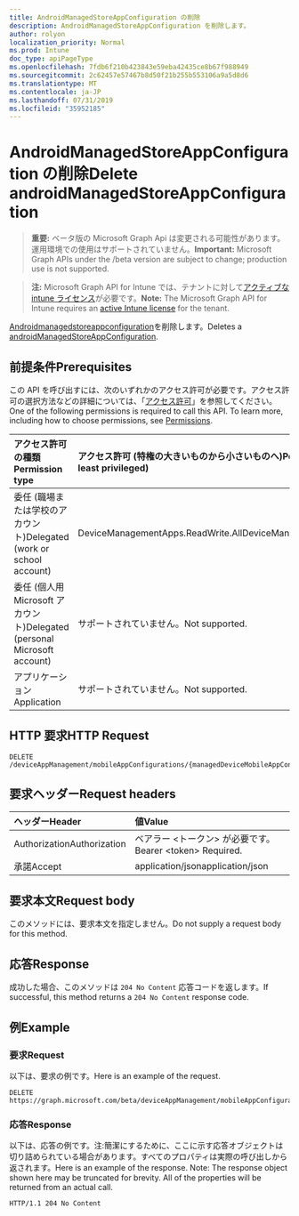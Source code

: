```yaml
---
title: AndroidManagedStoreAppConfiguration の削除
description: AndroidManagedStoreAppConfiguration を削除します。
author: rolyon
localization_priority: Normal
ms.prod: Intune
doc_type: apiPageType
ms.openlocfilehash: 7fdb6f210b423843e59eba42435ce8b67f988949
ms.sourcegitcommit: 2c62457e57467b8d50f21b255b553106a9a5d8d6
ms.translationtype: MT
ms.contentlocale: ja-JP
ms.lasthandoff: 07/31/2019
ms.locfileid: "35952185"
---
```

# <a name="delete-androidmanagedstoreappconfiguration"></a><span data-ttu-id="d0cfd-103">AndroidManagedStoreAppConfiguration の削除</span><span class="sxs-lookup"><span data-stu-id="d0cfd-103">Delete androidManagedStoreAppConfiguration</span></span>

> <span data-ttu-id="d0cfd-104">**重要:** ベータ版の Microsoft Graph Api は変更される可能性があります。運用環境での使用はサポートされていません。</span><span class="sxs-lookup"><span data-stu-id="d0cfd-104">**Important:** Microsoft Graph APIs under the /beta version are subject to change; production use is not supported.</span></span>

> <span data-ttu-id="d0cfd-105">**注:** Microsoft Graph API for Intune では、テナントに対して[アクティブな intune ライセンス](https://go.microsoft.com/fwlink/?linkid=839381)が必要です。</span><span class="sxs-lookup"><span data-stu-id="d0cfd-105">**Note:** The Microsoft Graph API for Intune requires an [active Intune license](https://go.microsoft.com/fwlink/?linkid=839381) for the tenant.</span></span>

<span data-ttu-id="d0cfd-106">[Androidmanagedstoreappconfiguration](../resources/intune-apps-androidmanagedstoreappconfiguration.md)を削除します。</span><span class="sxs-lookup"><span data-stu-id="d0cfd-106">Deletes a [androidManagedStoreAppConfiguration](../resources/intune-apps-androidmanagedstoreappconfiguration.md).</span></span>

## <a name="prerequisites"></a><span data-ttu-id="d0cfd-107">前提条件</span><span class="sxs-lookup"><span data-stu-id="d0cfd-107">Prerequisites</span></span>
<span data-ttu-id="d0cfd-p101">この API を呼び出すには、次のいずれかのアクセス許可が必要です。アクセス許可の選択方法などの詳細については、「[アクセス許可](/graph/permissions-reference)」を参照してください。</span><span class="sxs-lookup"><span data-stu-id="d0cfd-p101">One of the following permissions is required to call this API. To learn more, including how to choose permissions, see [Permissions](/graph/permissions-reference).</span></span>

|<span data-ttu-id="d0cfd-110">アクセス許可の種類</span><span class="sxs-lookup"><span data-stu-id="d0cfd-110">Permission type</span></span>|<span data-ttu-id="d0cfd-111">アクセス許可 (特権の大きいものから小さいものへ)</span><span class="sxs-lookup"><span data-stu-id="d0cfd-111">Permissions (from most to least privileged)</span></span>|
|:---|:---|
|<span data-ttu-id="d0cfd-112">委任 (職場または学校のアカウント)</span><span class="sxs-lookup"><span data-stu-id="d0cfd-112">Delegated (work or school account)</span></span>|<span data-ttu-id="d0cfd-113">DeviceManagementApps.ReadWrite.All</span><span class="sxs-lookup"><span data-stu-id="d0cfd-113">DeviceManagementApps.ReadWrite.All</span></span>|
|<span data-ttu-id="d0cfd-114">委任 (個人用 Microsoft アカウント)</span><span class="sxs-lookup"><span data-stu-id="d0cfd-114">Delegated (personal Microsoft account)</span></span>|<span data-ttu-id="d0cfd-115">サポートされていません。</span><span class="sxs-lookup"><span data-stu-id="d0cfd-115">Not supported.</span></span>|
|<span data-ttu-id="d0cfd-116">アプリケーション</span><span class="sxs-lookup"><span data-stu-id="d0cfd-116">Application</span></span>|<span data-ttu-id="d0cfd-117">サポートされていません。</span><span class="sxs-lookup"><span data-stu-id="d0cfd-117">Not supported.</span></span>|

## <a name="http-request"></a><span data-ttu-id="d0cfd-118">HTTP 要求</span><span class="sxs-lookup"><span data-stu-id="d0cfd-118">HTTP Request</span></span>
<!-- {
  "blockType": "ignored"
}
-->
``` http
DELETE /deviceAppManagement/mobileAppConfigurations/{managedDeviceMobileAppConfigurationId}
```

## <a name="request-headers"></a><span data-ttu-id="d0cfd-119">要求ヘッダー</span><span class="sxs-lookup"><span data-stu-id="d0cfd-119">Request headers</span></span>
|<span data-ttu-id="d0cfd-120">ヘッダー</span><span class="sxs-lookup"><span data-stu-id="d0cfd-120">Header</span></span>|<span data-ttu-id="d0cfd-121">値</span><span class="sxs-lookup"><span data-stu-id="d0cfd-121">Value</span></span>|
|:---|:---|
|<span data-ttu-id="d0cfd-122">Authorization</span><span class="sxs-lookup"><span data-stu-id="d0cfd-122">Authorization</span></span>|<span data-ttu-id="d0cfd-123">ベアラー &lt;トークン&gt; が必要です。</span><span class="sxs-lookup"><span data-stu-id="d0cfd-123">Bearer &lt;token&gt; Required.</span></span>|
|<span data-ttu-id="d0cfd-124">承諾</span><span class="sxs-lookup"><span data-stu-id="d0cfd-124">Accept</span></span>|<span data-ttu-id="d0cfd-125">application/json</span><span class="sxs-lookup"><span data-stu-id="d0cfd-125">application/json</span></span>|

## <a name="request-body"></a><span data-ttu-id="d0cfd-126">要求本文</span><span class="sxs-lookup"><span data-stu-id="d0cfd-126">Request body</span></span>
<span data-ttu-id="d0cfd-127">このメソッドには、要求本文を指定しません。</span><span class="sxs-lookup"><span data-stu-id="d0cfd-127">Do not supply a request body for this method.</span></span>

## <a name="response"></a><span data-ttu-id="d0cfd-128">応答</span><span class="sxs-lookup"><span data-stu-id="d0cfd-128">Response</span></span>
<span data-ttu-id="d0cfd-129">成功した場合、このメソッドは `204 No Content` 応答コードを返します。</span><span class="sxs-lookup"><span data-stu-id="d0cfd-129">If successful, this method returns a `204 No Content` response code.</span></span>

## <a name="example"></a><span data-ttu-id="d0cfd-130">例</span><span class="sxs-lookup"><span data-stu-id="d0cfd-130">Example</span></span>

### <a name="request"></a><span data-ttu-id="d0cfd-131">要求</span><span class="sxs-lookup"><span data-stu-id="d0cfd-131">Request</span></span>
<span data-ttu-id="d0cfd-132">以下は、要求の例です。</span><span class="sxs-lookup"><span data-stu-id="d0cfd-132">Here is an example of the request.</span></span>
``` http
DELETE https://graph.microsoft.com/beta/deviceAppManagement/mobileAppConfigurations/{managedDeviceMobileAppConfigurationId}
```

### <a name="response"></a><span data-ttu-id="d0cfd-133">応答</span><span class="sxs-lookup"><span data-stu-id="d0cfd-133">Response</span></span>
<span data-ttu-id="d0cfd-p102">以下は、応答の例です。注:簡潔にするために、ここに示す応答オブジェクトは切り詰められている場合があります。すべてのプロパティは実際の呼び出しから返されます。</span><span class="sxs-lookup"><span data-stu-id="d0cfd-p102">Here is an example of the response. Note: The response object shown here may be truncated for brevity. All of the properties will be returned from an actual call.</span></span>
``` http
HTTP/1.1 204 No Content
```





